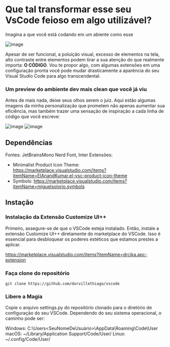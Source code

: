 # Que tal transformar esse seu VsCode feioso em algo utilizável?
Imagina a que vocẽ está codando em um abiente como esse

![image](https://github.com/dorvillethiago/vscode/assets/103829961/4b973689-1a8c-498a-a47f-561747e441d5)

Apesar de ser funcional, a poluição visual, excesso de elementos na tela, alto contraste entre elementos podem tirar a sua atenção do que realmente importa: **O CÓDIGO**.
Vou te propor algo, com algumas extensões em uma configuração pronta você pode mudar drasticamente a aparência do seu Visual Studio Code para algo transcendental.

### Um preview do ambiente dev mais clean que você já viu
Antes de mais nada, deixe seus olhos serem o juiz. Aqui estão algumas imagens da minha personalização que prometem não apenas aumentar sua eficiência, mas também trazer uma sensação de inspiração a cada linha de código que você escreve:

![image](https://github.com/dorvillethiago/vscode/assets/103829961/8ac91803-ebc5-4334-bf14-0ee387d1f8bc)
![image](https://github.com/dorvillethiago/vscode/assets/103829961/4535196f-bf78-4fff-ac57-6d5f156af5b3)

## Dependências

Fontes: JetBrainsMono Nerd Font, Inter
Extensões:
- Minimalist Product Icon Theme: https://marketplace.visualstudio.com/items?itemName=ElAnandKumar.el-vsc-product-icon-theme
- Symbols: https://marketplace.visualstudio.com/items?itemName=miguelsolorio.symbols

## Instação

### Instalação da Extensão Customize UI++
Primeiro, assegure-se de que o VSCode esteja instalado. Então, instale a extensão Customize UI++ diretamente do marketplace do VSCode. Isso é essencial para desbloquear os poderes estéticos que estamos prestes a aplicar.

https://marketplace.visualstudio.com/items?itemName=drcika.apc-extension

### Faça clone do repositório
`git clone https://github.com/dorvillethiago/vscode`

### Libere a Magia
Copie o arquivo settings.py do repositório clonado para o diretório de configuração do seu VSCode. Dependendo do seu sistema operacional, o caminho pode ser:

Windows: C:\Users\<SeuNomeDeUsuário>\AppData\Roaming\Code\User\
macOS: ~/Library/Application Support/Code/User/
Linux: ~/.config/Code/User/
